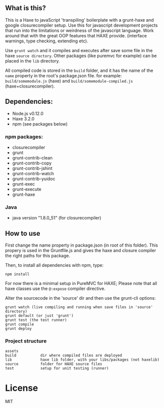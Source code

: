 ## What is this?

This is a Haxe to javaScript 'transpiling' boilerplate with a grunt-haxe and google closurecompiler setup. Use this for javascript development projects that run into the limitations or weirdness of the javascript language. Work around that with the great OOP features that HAXE provide. (interface warnings, type checking, extending etc).

Use ```grunt watch``` and it compiles and executes after save some file in the haxe ```source directory```. Other packages (like puremvc for example) can be placed in the ```lib``` directory. 

All compiled code is stored in the ```build``` folder, and it has the name of the ```name```  property in the root's package.json file. for example:
```build/somemodule.js``` (haxe) and ```build/somemodule-compiled.js``` (haxe+closurecompiler).

## Dependencies:

* Node.js v0.12.0
* Haxe 3.2.0
* npm (see packages below)

### npm packages:
* closurecompiler
* grunt
* grunt-contrib-clean
* grunt-contrib-copy
* grunt-contrib-jshint
* grunt-contrib-watch
* grunt-contrib-yuidoc
* grunt-exec
* grunt-execute
* grunt-haxe

### Java
* java version "1.8.0_51" (for closurecompiler)

## How to use 

First change the name property in package.json (in root of this folder). This propery is used in the Gruntfile.js and gives the haxe and closure compiler the right paths for this package.

Then, to install all dependencies with npm, type:
```
npm install
```

For now there is a minimal setup in PureMVC for HAXE; Please note that all haxe classes use the ```@:expose``` compiler directive.

Alter the sourcecode in the 'source' dir and then use the grunt-cli options:
```
grunt watch (live compiling and running when save files in 'source' directory)
grunt default (or just 'grunt')
grunt test (the test runner)
grunt compile
grunt deploy
```


### Project structure

```
assets          
build           dir where compiled files are deployed
lib             haxe lib folder, with your libs/packages (not haxelib)
source          folder for HAXE source files
test            setup for unit testing (runner)
```

# License

MIT
